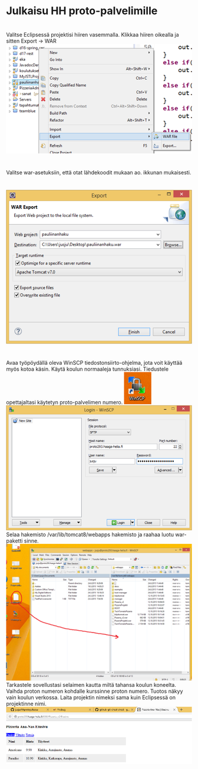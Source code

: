 # Julkaisu HH proto-palvelimille
#
Valitse Eclipsessä projektisi hiiren vasemmalla. Klikkaa hiiren oikealla ja sitten Export -> WAR 
![vaihe-1](https://raw.githubusercontent.com/jusju/hhprotojulkaisu/master/kuvat/1-export-war.png)
#
Valitse war-asetuksiin, että otat lähdekoodit mukaan ao. ikkunan mukaisesti.
#
![vaihe-2](https://raw.githubusercontent.com/jusju/hhprotojulkaisu/master/kuvat/2-war-settings.png)
#
Avaa työpöydällä oleva WinSCP tiedostonsiirto-ohjelma, jota voit käyttää myös kotoa käsin. Käytä koulun normaaleja tunnuksiasi. Tiedustele opettajaltasi käytetyn proto-palvelimen numero.
![vaihe-3](https://raw.githubusercontent.com/jusju/hhprotojulkaisu/master/kuvat/3-winscp-open.png)
![vaihe-4](https://raw.githubusercontent.com/jusju/hhprotojulkaisu/master/kuvat/4-winscp-open-settings.png)
Selaa hakemisto /var/lib/tomcat8/webapps hakemisto ja raahaa luotu war-paketti sinne.
![vaihe-5](https://raw.githubusercontent.com/jusju/hhprotojulkaisu/master/kuvat/5-winscp-move-war.png)
Tarkastele sovellustasi selaimen kautta miltä tahansa koulun koneelta. Vaihda proton numeron kohdalle
kurssinne proton numero. Tuotos näkyy vain koulun verkossa. Laita projektin nimeksi sama kuin Eclipsessä
on projektinne nimi.
![vaihe-6](https://raw.githubusercontent.com/jusju/hhprotojulkaisu/master/kuvat/6-view-in-browser.png)

